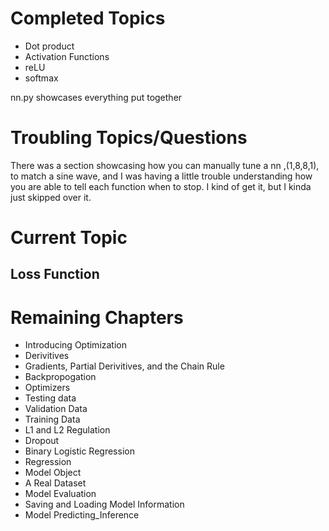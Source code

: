 # Completed Topics
- Dot product
- Activation Functions
 - reLU
 - softmax

nn.py showcases everything put together

# Troubling Topics/Questions
There was a section showcasing how you can manually tune a nn ,(1,8,8,1), to match a sine wave, and I was having a little trouble understanding how you are able to tell each function when to stop. I kind of get it, but I kinda just skipped over it.


# Current Topic
## Loss Function

# Remaining Chapters
- Introducing Optimization
- Derivitives
- Gradients, Partial Derivitives, and the Chain Rule
- Backpropogation
- Optimizers
- Testing data
- Validation Data
- Training Data
- L1 and L2 Regulation
- Dropout
- Binary Logistic Regression
- Regression
- Model Object
- A Real Dataset
- Model Evaluation
- Saving and Loading Model Information
- Model Predicting_Inference